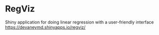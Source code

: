# RegViz
Shiny application for doing linear regression with a user-friendly interface
https://devaneymd.shinyapps.io/regviz/
